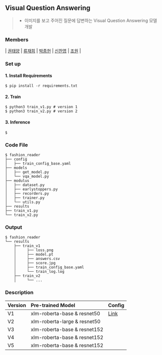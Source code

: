 ## Visual Question Answering
> - 이미지를 보고 주어진 질문에 답변하는 Visual Question Answering 모델 개발

### Members

| [권태양](https://github.com/sunnight9507) | [류재희](https://github.com/JaeheeRyu) | [박종헌](https://github.com/PJHgh) | [신찬엽](https://github.com/chanyub) | [조원](https://github.com/jo-member) |

### Set up

#### 1. Install Requirements
```
$ pip install -r requirements.txt
```

#### 2. Train
```
$ python3 train_v1.py # version 1
$ python3 train_v2.py # version 2
```

#### 3. Inference
```
$ 
```

### Code File
```
$ fashion_reader
├── config
│   ├── train_config_base.yaml
├── models
│   ├── get_model.py
│   └── vqa_model.py
├── modulus
│   ├── dataset.py
│   ├── earlystoppers.py
│   ├── recorders.py
│   ├── trainer.py
│   └── utils.py
├── results
├── train_v1.py
└── train_v2.py
```

### Output
```
$ fashion_reader
└── results
    ├── train_v1
    │     ├── loss.png
    │     ├── model.pt
    │     ├── answers.csv
    │     ├── score.jpg
    │     ├── train_config_base.yaml
    │     └── train_log.log
    ├── train_v2
    │     └── ...
```

### Description
|Version|Pre-trained Model|Config|
|:---|:---|:---|
| V1 | xlm-roberta-base & resnet50 | [Link](https://github.com/Fashion-Reader/Visual-Question-Answering/blob/main/code/results/train_v1/train_config_v1.yaml) |
| V2 | xlm-roberta-large & resnet50 |  |
| V3 | xlm-roberta-base & resnet152 |  |
| V4 | xlm-roberta-base & resnet152 |  |
| V5 | xlm-roberta-base & resnet152 |  |
